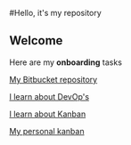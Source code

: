 #Hello, it's my repository

Welcome
-------------

Here are my **onboarding** tasks 

[My Bitbucket repository](https://bitbucket.org/cs_raquelrosa/personal_repository/overview)

[I learn about DevOp's](https://docs.google.com/a/concrete.com.br/document/d/1c73xL7AE9Pu6YxwfdtoQAamNYIeTE_cN3duaHO3UN6Y/edit?usp=sharing)

[I learn about Kanban](https://docs.google.com/a/concrete.com.br/document/d/1BvsqLosF4lmx06EOz4FzZNUxw1SmknbHw7bobDkfSSg/edit?usp=sharing)

[My personal kanban](https://trello.com/b/vtjLPrZp)
